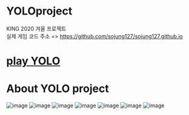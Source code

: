 # YOLOproject
KING 2020 겨울 프로젝트\
실제 게임 코드 주소 => https://github.com/sojung127/sojung127.github.io

# [play YOLO](https://sojung127.github.io/)

# About YOLO project

![image](https://user-images.githubusercontent.com/29905149/84496942-dab66c80-ace8-11ea-9938-c6513bae3311.png)
![image](https://user-images.githubusercontent.com/29905149/84496965-e30ea780-ace8-11ea-97bf-563b239d3b35.png)
![image](https://user-images.githubusercontent.com/29905149/84496977-e7d35b80-ace8-11ea-9530-75f215ee2178.png)
![image](https://user-images.githubusercontent.com/29905149/84496992-ed30a600-ace8-11ea-90cb-79baf3151ca6.png)
![image](https://user-images.githubusercontent.com/29905149/84497006-f28df080-ace8-11ea-8e1d-0162f9304a14.png)
![image](https://user-images.githubusercontent.com/29905149/84497020-f752a480-ace8-11ea-8154-ee4f14afccfd.png)
![image](https://user-images.githubusercontent.com/29905149/84497029-fc175880-ace8-11ea-891d-a0eef1fc44d6.png)
